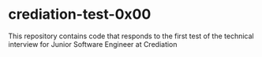 # crediation-test-0x00
This repository contains code that responds to the first test of the technical interview for Junior Software Engineer at Crediation

